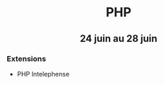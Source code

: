 <h1 align=center>PHP</h1>
<h2 align = center>24 juin au 28 juin</h2>

### Extensions 
- PHP Intelephense 